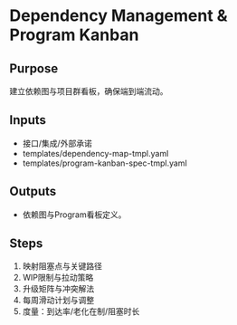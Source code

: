 # Dependency Management & Program Kanban

## Purpose

建立依赖图与项目群看板，确保端到端流动。

## Inputs

- 接口/集成/外部承诺
- templates/dependency-map-tmpl.yaml
- templates/program-kanban-spec-tmpl.yaml

## Outputs

- 依赖图与Program看板定义。

## Steps

1. 映射阻塞点与关键路径
2. WIP限制与拉动策略
3. 升级矩阵与冲突解法
4. 每周滑动计划与调整
5. 度量：到达率/老化在制/阻塞时长
